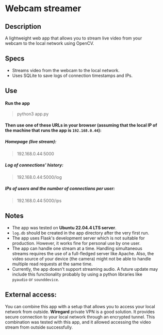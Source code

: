 # Webcam streamer

## Description

A lightweight web app that allows you to stream live video from your webcam to the local network using OpenCV.

## Specs

- Streams video from the webcam to the local network.
- Uses SQLite to save logs of connection timestamps and IPs.

## Use

#### Run the app

> python3 app.py

#### Then use one of these URLs in your browser (assuming that the local IP of the machine that runs the app is `192.168.0.44`):

##### Homepage (live stream):

> 192.168.0.44:5000

##### Log of connections' history:

> 192.168.0.44:5000/log

##### IPs of users and the number of connections per user:

> 192.168.0.44:5000/ips

## Notes

- The app was tested on **Ubuntu 22.04.4 LTS server**.
- `log.db` should be created in the app directory after the very first run.
- The app uses Flask's development server which is not suitable for production. However, it works fine for personal use by one user.
- The app can handle one stream at a time. Handling simultaneous streams requires the use of a full-fledged server like Apache. Also, the video source of your device (the camera) might not be able to handle multiple read requests at the same time.
- Currently, the app doesn't support streaming audio. A future update may include this functionality probably by using a python libraries like `pyaudio` or `sounddevice`.

## External access:

You can combine this app with a setup that allows you to access your local network from outside. **Wiregard** private VPN is a good solution. It provides secure connection to your local network through an encrypted tunnel. This combination was tested with this app, and it allowed accessing the video stream from outside successfully.

